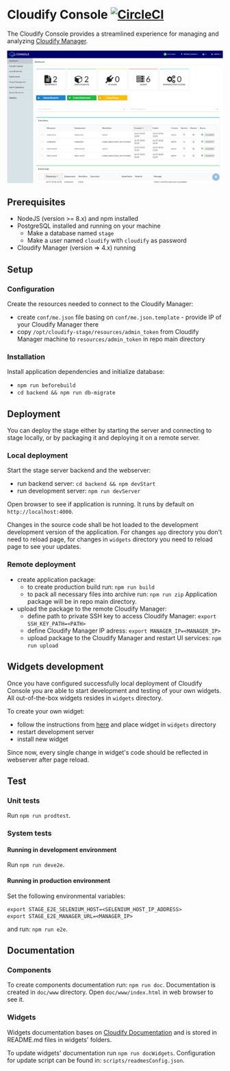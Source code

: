 # Cloudify Console [![CircleCI](https://circleci.com/gh/cloudify-cosmo/cloudify-stage.svg?style=svg)](https://circleci.com/gh/cloudify-cosmo/cloudify-stage)

The Cloudify Console provides a streamlined experience for managing and analyzing [Cloudify Manager](https://cloudify.co).

![CircleCI](./doc/screenshot.png)


## Prerequisites
- NodeJS (version >= 8.x) and npm installed
- PostgreSQL installed and running on your machine
    - Make a database named `stage` 
    - Make a user named `cloudify` with `cloudify` as password
- Cloudify Manager (version => 4.x) running

## Setup

### Configuration
Create the resources needed to connect to the Cloudify Manager:
- create `conf/me.json` file basing on `conf/me.json.template` - provide IP of your Cloudify Manager there
- copy `/opt/cloudify-stage/resources/admin_token` from Cloudify Manager machine to `resources/admin_token` in repo main directory 

### Installation
Install application dependencies and initialize database:
- `npm run beforebuild`
- `cd backend && npm run db-migrate`

## Deployment
You can deploy the stage either by starting the server and connecting to stage locally, or by packaging it and deploying it on a remote server.

### Local deployment
Start the stage server backend and the webserver:
- run backend server: `cd backend && npm devStart`
- run development server: `npm run devServer`

Open browser to see if application is running. It runs by default on `http://localhost:4000`. 

Changes in the source code shall be hot loaded to the development development version of the application. For changes `app` directory you don't need to reload page, for changes in `widgets` directory you need to reload page to see your updates.

### Remote deployment
- create application package:
    - to create production build run: `npm run build`
    - to pack all necessary files into archive run: `npm run zip`
    Application package will be in repo main directory. 
- upload the package to the remote Cloudify Manager:
    - define path to private SSH key to access Cloudify Manager: `export SSH_KEY_PATH=<PATH>`
    - define Cloudify Manager IP adress: `export MANAGER_IP=<MANAGER_IP>`
    - upload package to the Cloudify Manager and restart UI services: `npm run upload`

## Widgets development

Once you have configured successfully local deployment of Cloudify Console you are able to start development and testing of your own widgets. All out-of-the-box widgets resides in `widgets` directory. 

To create your own widget:
- follow the instructions from [here](https://docs.cloudify.co/latest/developer/custom_console/custom-widgets/) and place widget in `widgets` directory
- restart development server
- install new widget 

Since now, every single change in widget's code should be reflected in webserver after page reload.

## Test
### Unit tests
Run `npm run prodtest`.

### System tests

#### Running in development environment
Run `npm run deve2e`.

#### Running in production environment
Set the following environmental variables:
```
export STAGE_E2E_SELENIUM_HOST=<SELENIUM_HOST_IP_ADDRESS>
export STAGE_E2E_MANAGER_URL=<MANAGER_IP>
```
and run: `npm run e2e`.

## Documentation

### Components
To create components documentation run: `npm run doc`.
Documentation is created in `doc/www` directory. Open `doc/www/index.html` in web browser to see it.

### Widgets
Widgets documentation bases on [Cloudify Documentation](https://docs.cloudify.co/latest/working_with/console/default-widgets-ref/) and is stored in README.md files in widgets' folders.

To update widgets' documentation run `npm run docWidgets`. 
Configuration for update script can be found in: `scripts/readmesConfig.json`. 